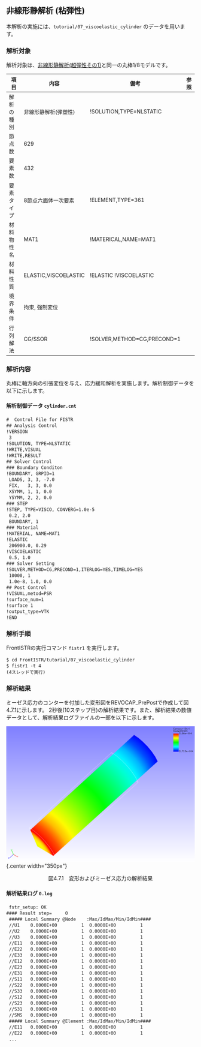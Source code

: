 ## 非線形静解析 (粘弾性)

本解析の実施には、`tutorial/07_viscoelastic_cylinder` のデータを用います。

### 解析対象

解析対象は、[非線形静解析(超弾性その1)](tutorial_03.md)と同一の丸棒1/8モデルです。


 | 項目       | 内容                 | 備考                        | 参照 |
 |------------|----------------------|-----------------------------|------|
 | 解析の種別 | 非線形静解析(弾塑性) | !SOLUTION,TYPE=NLSTATIC     |      |
 | 節点数     | 629                  |                             |      |
 | 要素数     | 432                  |                             |      |
 | 要素タイプ | 8節点六面体一次要素  | !ELEMENT,TYPE=361           |      |
 | 材料物性名 | MAT1                 | !MATERICAL,NAME=MAT1        |      |
 | 材料性質   | ELASTIC,VISCOELASTIC | !ELASTIC    !VISCOELASTIC   |      |
 | 境界条件   | 拘束, 強制変位       |                             |      |
 | 行列解法   | CG/SSOR              | !SOLVER,METHOD=CG,PRECOND=1 |      | 

### 解析内容

丸棒に軸方向の引張変位を与え、応力緩和解析を実施します。解析制御データを以下に示します。

#### 解析制御データ `cylinder.cnt`

```
#  Control File for FISTR
## Analysis Control
!VERSION
 3
!SOLUTION, TYPE=NLSTATIC
!WRITE,VISUAL
!WRITE,RESULT
## Solver Control
### Boundary Conditon
!BOUNDARY, GRPID=1
 LOADS, 3, 3, -7.0
 FIX,   3, 3, 0.0
 XSYMM, 1, 1, 0.0
 YSYMM, 2, 2, 0.0
### STEP
!STEP, TYPE=VISCO, CONVERG=1.0e-5
 0.2, 2.0
 BOUNDARY, 1
### Material
!MATERIAL, NAME=MAT1
!ELASTIC
 206900.0, 0.29
!VISCOELASTIC
 0.5, 1.0
### Solver Setting
!SOLVER,METHOD=CG,PRECOND=1,ITERLOG=YES,TIMELOG=YES
 10000, 1
 1.0e-8, 1.0, 0.0
## Post Control
!VISUAL,metod=PSR
!surface_num=1
!surface 1
!output_type=VTK
!END
```

### 解析手順

FrontISTRの実行コマンド `fistr1` を実行します。

```
$ cd FrontISTR/tutorial/07_viscoelastic_cylinder
$ fistr1 -t 4
(4スレッドで実行)
```

### 解析結果

ミーゼス応力のコンターを付加した変形図をREVOCAP_PrePostで作成して図4.7.1に示します。
2秒後(10ステップ目)の解析結果です。また、解析結果の数値データとして、解析結果ログファイルの一部を以下に示します。

![変形およびミーゼス応力の解析結果](./media/tutorial07_01.png){.center width="350px"}
<div style="text-align: center;">
図4.7.1　変形およびミーゼス応力の解析結果
</div>

#### 解析結果ログ `0.log`

```
 fstr_setup: OK
#### Result step=     0
 ##### Local Summary @Node    :Max/IdMax/Min/IdMin####
 //U1    0.0000E+00         1  0.0000E+00         1
 //U2    0.0000E+00         1  0.0000E+00         1
 //U3    0.0000E+00         1  0.0000E+00         1
 //E11   0.0000E+00         1  0.0000E+00         1
 //E22   0.0000E+00         1  0.0000E+00         1
 //E33   0.0000E+00         1  0.0000E+00         1
 //E12   0.0000E+00         1  0.0000E+00         1
 //E23   0.0000E+00         1  0.0000E+00         1
 //E31   0.0000E+00         1  0.0000E+00         1
 //S11   0.0000E+00         1  0.0000E+00         1
 //S22   0.0000E+00         1  0.0000E+00         1
 //S33   0.0000E+00         1  0.0000E+00         1
 //S12   0.0000E+00         1  0.0000E+00         1
 //S23   0.0000E+00         1  0.0000E+00         1
 //S31   0.0000E+00         1  0.0000E+00         1
 //SMS   0.0000E+00         1  0.0000E+00         1
 ##### Local Summary @Element :Max/IdMax/Min/IdMin####
 //E11   0.0000E+00         1  0.0000E+00         1
 //E22   0.0000E+00         1  0.0000E+00         1
 ...
```
